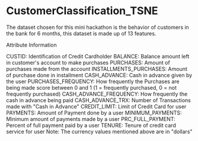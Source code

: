 ﻿# CustomerClassification_TSNE
 The dataset chosen for this mini hackathon is the behavior of customers in the bank for 6 months, this dataset is made up of 13 features.

Attribute Information

CUSTID: Identification of Credit Cardholder
BALANCE: Balance amount left in customer's account to make purchases
PURCHASES: Amount of purchases made from the account
INSTALLMENTS_PURCHASES: Amount of purchase done in installment
CASH_ADVANCE: Cash in advance given by the user
PURCHASES_FREQUENCY: How frequently the Purchases are being made score between 0 and 1 (1 = frequently purchased, 0 = not frequently purchased)
CASH_ADVANCE_FREQUENCY: How frequently the cash in advance being paid
CASH_ADVANCE_TRX: Number of Transactions made with "Cash in Advance"
CREDIT_LIMIT: Limit of Credit Card for user
PAYMENTS: Amount of Payment done by a user
MINIMUM_PAYMENTS: Minimum amount of payments made by a user
PRC_FULL_PAYMENT: Percent of full payment paid by a user
TENURE: Tenure of credit card service for user
Note: The currency values mentioned above are in "dollars"
